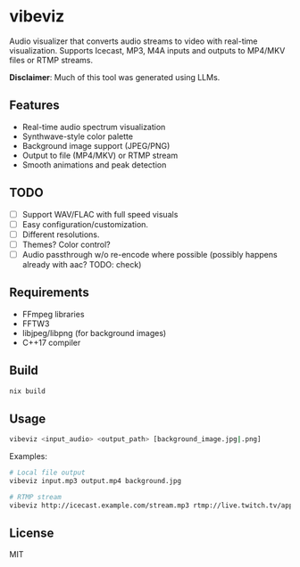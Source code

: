 # vibeviz

Audio visualizer that converts audio streams to video with real-time visualization. Supports Icecast, MP3, M4A inputs and outputs to MP4/MKV files or RTMP streams.

**Disclaimer**: Much of this tool was generated using LLMs.

## Features

- Real-time audio spectrum visualization
- Synthwave-style color palette
- Background image support (JPEG/PNG)
- Output to file (MP4/MKV) or RTMP stream
- Smooth animations and peak detection

## TODO

- [ ] Support WAV/FLAC with full speed visuals
- [ ] Easy configuration/customization.
- [ ] Different resolutions.
- [ ] Themes? Color control?
- [ ] Audio passthrough w/o re-encode where possible (possibly happens already with aac? TODO: check)

## Requirements

- FFmpeg libraries
- FFTW3
- libjpeg/libpng (for background images)
- C++17 compiler

## Build

```sh
nix build
```

## Usage

```sh
vibeviz <input_audio> <output_path> [background_image.jpg|.png]
```

Examples:

```sh
# Local file output
vibeviz input.mp3 output.mp4 background.jpg

# RTMP stream
vibeviz http://icecast.example.com/stream.mp3 rtmp://live.twitch.tv/app/streamkey
```

## License

MIT
